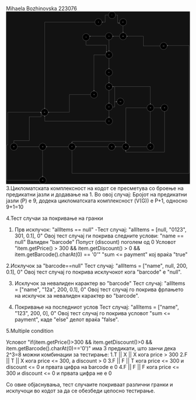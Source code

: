 Mihaela Bozhinovska 223076
![image](https://github.com/mihaelabozhinovska/SI_2024_lab2_223076/blob/master/SI_LAB2.png)
3.Цикломатската комплексност на кодот се пресметува со броење на предикатни јазли и додавање на 1. Во овој случај:
Бројот на предикатни јазли (P) е 9, додека цикломатската комплексност (V(G)) е P+1, односно 9+1=10

4.Тест случаи за покривање на гранки
1. Прв исклучок: "allItems == null"
-Тест случај: "allItems = [null, "0123", 301, 0.1], 0"
Овој тест случај ги покрива следните услови:
"name == null"
Валиден "barcode"
Попуст (discount) поголем од 0
Условот "item.getPrice() > 300 && item.getDiscount() > 0 && item.getBarcode().charAt(0) == '0'"
"sum <= payment" кој враќа "true"

2.Исклучок за "barcode==null"
Тест случај: "allItems = ["name", null, 200, 0.1], 0"
Овој тест случај го покрива исклучокот кога "barcode" е "null".

3. Исклучок за невалиден карактер во "barcode"
Тест случај: "allItems = ["name", "12a", 200, 0.1], 0"
Овој тест случај го покрива фрлањето на исклучок за невалиден карактер во "barcode".

4. Покривање на последниот услов
Тест случај: "allItems = ["name", "123", 200, 0], 0"
Овој тест случај го покрива условот "sum <= payment", каде "else" делот враќа "false".

5.Multiple condition

Условот "if(item.getPrice()>300 && item.getDiscount()>0 && item.getBarcode().charAt(0)=='0')" има 3 предикати, што занчи дека 2^3=8 можни комбинации за тестирање:
1.T || X || X кога price > 300
2.F || T || X кога price <= 300, а discount > 0
3.F || F || T кога price <= 300 и discount <= 0 и првата цифра на barcode е 0
4.F || F || F кога price <= 300 и discount <= 0 и првата цифра не е 0

Со овие објаснувања, тест случаите покриваат различни гранки и исклучоци во кодот за да се обезбеди целосно тестирање.
